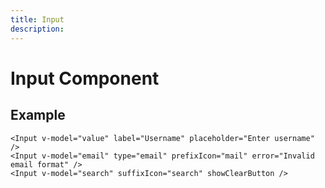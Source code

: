 ```yaml
---
title: Input
description: 
---
```


# Input Component



## Example

```vue
<Input v-model="value" label="Username" placeholder="Enter username" />
<Input v-model="email" type="email" prefixIcon="mail" error="Invalid email format" />
<Input v-model="search" suffixIcon="search" showClearButton />
```


